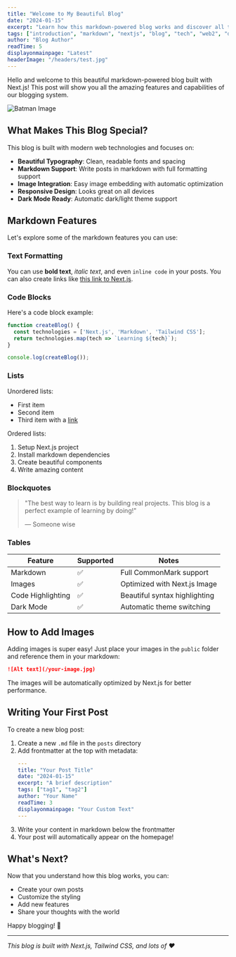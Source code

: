 ```yaml
---
title: "Welcome to My Beautiful Blog"
date: "2024-01-15"
excerpt: "Learn how this markdown-powered blog works and discover all the amazing features we've built in."
tags: ["introduction", "markdown", "nextjs", "blog", "tech", "web2", "development"]
author: "Blog Author"
readTime: 5
displayonmainpage: "Latest"
headerImage: "/headers/test.jpg"
---
```


Hello and welcome to this beautiful markdown-powered blog built with Next.js! This post will show you all the amazing features and capabilities of our blogging system.

![Batman Image](/batman.jpg)

## What Makes This Blog Special?

This blog is built with modern web technologies and focuses on:

- **Beautiful Typography**: Clean, readable fonts and spacing
- **Markdown Support**: Write posts in markdown with full formatting support
- **Image Integration**: Easy image embedding with automatic optimization
- **Responsive Design**: Looks great on all devices
- **Dark Mode Ready**: Automatic dark/light theme support

## Markdown Features

Let's explore some of the markdown features you can use:

### Text Formatting

You can use **bold text**, *italic text*, and even `inline code` in your posts. You can also create links like [this link to Next.js](https://nextjs.org).

### Code Blocks

Here's a code block example:

```javascript
function createBlog() {
  const technologies = ['Next.js', 'Markdown', 'Tailwind CSS'];
  return technologies.map(tech => `Learning ${tech}`);
}

console.log(createBlog());
```

### Lists

Unordered lists:
- First item
- Second item
- Third item with a [link](https://example.com)

Ordered lists:
1. Setup Next.js project
2. Install markdown dependencies
3. Create beautiful components
4. Write amazing content

### Blockquotes

> "The best way to learn is by building real projects. This blog is a perfect example of learning by doing!"
> 
> — Someone wise

### Tables

| Feature | Supported | Notes |
|---------|-----------|-------|
| Markdown | ✅ | Full CommonMark support |
| Images | ✅ | Optimized with Next.js Image |
| Code Highlighting | ✅ | Beautiful syntax highlighting |
| Dark Mode | ✅ | Automatic theme switching |

## How to Add Images

Adding images is super easy! Just place your images in the `public` folder and reference them in your markdown:

```markdown
![Alt text](/your-image.jpg)
```

The images will be automatically optimized by Next.js for better performance.

## Writing Your First Post

To create a new blog post:

1. Create a new `.md` file in the `posts` directory
2. Add frontmatter at the top with metadata:
   ```yaml
   ---
   title: "Your Post Title"
   date: "2024-01-15"
   excerpt: "A brief description"
   tags: ["tag1", "tag2"]
   author: "Your Name"
   readTime: 3
   displayonmainpage: "Your Custom Text"
   ---
   ```
3. Write your content in markdown below the frontmatter
4. Your post will automatically appear on the homepage!

## What's Next?

Now that you understand how this blog works, you can:

- Create your own posts
- Customize the styling
- Add new features
- Share your thoughts with the world

Happy blogging! 🚀

---

*This blog is built with Next.js, Tailwind CSS, and lots of ❤️*